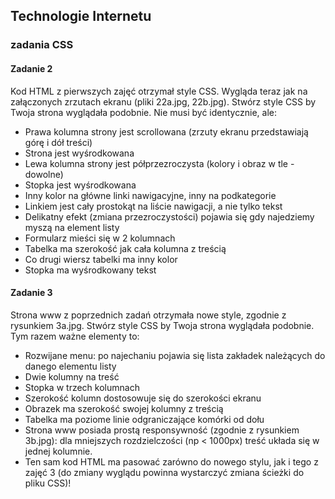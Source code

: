 ## Technologie Internetu

### zadania CSS

#### Zadanie 2
Kod HTML z pierwszych zajęć otrzymał style CSS. Wygląda teraz jak na załączonych zrzutach ekranu (pliki 22a.jpg, 22b.jpg).
Stwórz style CSS by Twoja strona wyglądała podobnie. Nie musi być identycznie, ale:
- Prawa kolumna strony jest scrollowana (zrzuty ekranu przedstawiają górę i dół treści)
- Strona jest wyśrodkowana
- Lewa kolumna strony jest półprzezroczysta (kolory i obraz w tle - dowolne)
- Stopka jest wyśrodkowana
- Inny kolor na główne linki nawigacyjne, inny na podkategorie
- Linkiem jest cały prostokąt na liście nawigacji, a nie tylko tekst
- Delikatny efekt (zmiana przezroczystości) pojawia się gdy najedziemy myszą na element listy
- Formularz mieści się w 2 kolumnach
- Tabelka ma szerokość jak cała kolumna z treścią
- Co drugi wiersz tabelki ma inny kolor
- Stopka ma wyśrodkowany tekst

#### Zadanie 3
Strona www z poprzednich zadań otrzymała nowe style, zgodnie z rysunkiem 3a.jpg.
Stwórz style CSS by Twoja strona wyglądała podobnie. Tym razem ważne elementy to:
- Rozwijane menu: po najechaniu pojawia się lista zakładek należących do danego elementu listy
- Dwie kolumny na treść
- Stopka w trzech kolumnach
- Szerokość kolumn dostosowuje się do szerokości ekranu
- Obrazek ma szerokość swojej kolumny z treścią
- Tabelka ma poziome linie odgraniczające komórki od dołu
- Strona www posiada prostą responsywność (zgodnie z rysunkiem 3b.jpg): dla mniejszych rozdzielczości (np < 1000px) treść układa się w jednej kolumnie.
- Ten sam kod HTML ma pasować zarówno do nowego stylu, jak i tego z zajęć 3 (do zmiany wyglądu powinna wystarczyć zmiana ścieżki do pliku CSS)!
